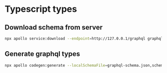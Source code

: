 # Typescript types

## Download schema from server

```bash
npx apollo service:download --endpoint=http://127.0.0.1/graphql graphql-schema.json --header="Authorization: Bearer eyJhbGciOiJIUzI1NiJ9.eyJ1c2VyIjoiMjAyOWJkNjMtZjFlZi1mODRmLWY2NGYtZmM2ZWRhODNhZTVmIn0.kwy19uf1C8qrhTIh1hr7j9SPOiLjZYia2FmMe0lv6iU"
```

## Generate graphql types

```bash
npx apollo codegen:generate --localSchemaFile=graphql-schema.json,schema.graphql --target=typescript --tagName=gql
```

